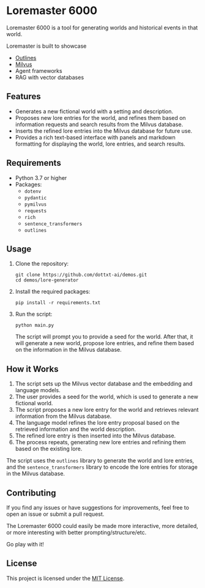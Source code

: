 # Loremaster 6000

Loremaster 6000 is a tool for generating worlds and historical events in that world.

Loremaster is built to showcase

- [Outlines](https://github.com/dottxt-ai/outlines)
- [Milvus](https://milvus.io/)
- Agent frameworks
- RAG with vector databases

## Features

- Generates a new fictional world with a setting and description.
- Proposes new lore entries for the world, and refines them based on information requests and search results from the Milvus database.
- Inserts the refined lore entries into the Milvus database for future use.
- Provides a rich text-based interface with panels and markdown formatting for displaying the world, lore entries, and search results.

## Requirements

- Python 3.7 or higher
- Packages:
  - `dotenv`
  - `pydantic`
  - `pymilvus`
  - `requests`
  - `rich`
  - `sentence_transformers`
  - `outlines`

## Usage

1. Clone the repository:
   ```
   git clone https://github.com/dottxt-ai/demos.git
   cd demos/lore-generator
   ```

2. Install the required packages:
   ```
   pip install -r requirements.txt
   ```

3. Run the script:
   ```
   python main.py
   ```

   The script will prompt you to provide a seed for the world. After that, it will generate a new world, propose lore entries, and refine them based on the information in the Milvus database.

## How it Works

1. The script sets up the Milvus vector database and the embedding and language models.
2. The user provides a seed for the world, which is used to generate a new fictional world.
3. The script proposes a new lore entry for the world and retrieves relevant information from the Milvus database.
4. The language model refines the lore entry proposal based on the retrieved information and the world description.
5. The refined lore entry is then inserted into the Milvus database.
6. The process repeats, generating new lore entries and refining them based on the existing lore.

The script uses the `outlines` library to generate the world and lore entries, and the `sentence_transformers` library to encode the lore entries for storage in the Milvus database.

## Contributing

If you find any issues or have suggestions for improvements, feel free to open an issue or submit a pull request.

The Loremaster 6000 could easily be made more interactive, more detailed, or more interesting with better prompting/structure/etc.

Go play with it!

## License

This project is licensed under the [MIT License](LICENSE).

